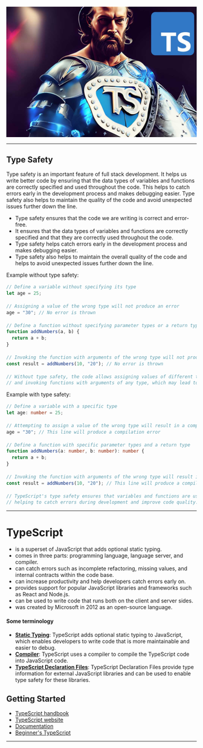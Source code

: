 ![Mr. TypeScript](images/typescript.jpg)

---

## Type Safety
Type safety is an important feature of full stack development. It helps us write better code by ensuring that the data types of variables and functions are correctly specified and used throughout the code. This helps to catch errors early in the development process and makes debugging easier. Type safety also helps to maintain the quality of the code and avoid unexpected issues further down the line.

- Type safety ensures that the code we are writing is correct and error-free.
- It ensures that the data types of variables and functions are correctly specified and that they are correctly used throughout the code.
- Type safety helps catch errors early in the development process and makes debugging easier.
- Type safety also helps to maintain the overall quality of the code and helps to avoid unexpected issues further down the line.

Example without type safety:
```javascript
// Define a variable without specifying its type
let age = 25;

// Assigning a value of the wrong type will not produce an error
age = "30"; // No error is thrown

// Define a function without specifying parameter types or a return type
function addNumbers(a, b) {
  return a + b;
}

// Invoking the function with arguments of the wrong type will not produce an error
const result = addNumbers(10, "20"); // No error is thrown

// Without type safety, the code allows assigning values of different types to variables
// and invoking functions with arguments of any type, which may lead to unexpected behavior or errors during runtime.

```

Example with type safety:
```typescript
// Define a variable with a specific type
let age: number = 25;

// Attempting to assign a value of the wrong type will result in a compilation error
age = "30"; // This line will produce a compilation error

// Define a function with specific parameter types and a return type
function addNumbers(a: number, b: number): number {
  return a + b;
}

// Invoking the function with arguments of the wrong type will result in a compilation error
const result = addNumbers(10, "20"); // This line will produce a compilation error

// TypeScript's type safety ensures that variables and functions are used correctly,
// helping to catch errors during development and improve code quality.

```

---

# TypeScript
- is a superset of JavaScript that adds optional static typing.
- comes in three parts: programming language, language server, and compiler.
- can catch errors such as incomplete refactoring, missing values, and internal contracts within the code base.
- can increase productivity and help developers catch errors early on.
- provides support for popular JavaScript libraries and frameworks such as React and Node.js.
- can be used to write code that runs both on the client and server sides.
- was created by Microsoft in 2012 as an open-source language.

#### Some terminology
- **[Static Typing](https://www.typescriptlang.org/docs/handbook/typescript-from-scratch.html#typescript-a-static-type-checker)**: TypeScript adds optional static typing to JavaScript, which enables developers to write code that is more maintainable and easier to debug.
- **[Compiler](https://www.typescriptlang.org/download)**: TypeScript uses a compiler to compile the TypeScript code into JavaScript code.
- **[TypeScript Declaration Files](https://www.typescriptlang.org/docs/handbook/2/type-declarations.html)**: TypeScript Declaration Files provide type information for external JavaScript libraries and can be used to enable type safety for these libraries.

## Getting Started
- [TypeScript handbook](https://www.typescriptlang.org/docs/handbook/typescript-in-5-minutes.html#defining-types)
- [TypeScript website](https://www.typescriptlang.org/)
- [Documentation](https://www.typescriptlang.org/docs/)
- [Beginner's TypeScript](https://www.totaltypescript.com/tutorials/beginners-typescript)

---
